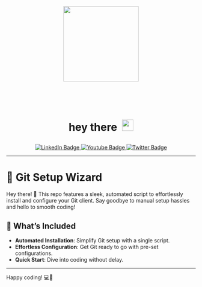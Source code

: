 <div id="header" align="center">
  <img src="https://i.giphy.com/media/v1.Y2lkPTc5MGI3NjExYnFlbzJteHZpcGh3dTRiMGVvMWE2a3I0ZnhuNGI0dGJveDIzM3I5ayZlcD12MV9pbnRlcm5hbF9naWZfYnlfaWQmY3Q9cw/nYD66ng26rP1WMmXwx/giphy.gif" width="200"/>
</div>
<h1 id="header" align="center">
   &nbsp;&nbsp;<i></i><p><span class="bold">hey&nbsp;there&nbsp; </i>
  <img src="https://media.giphy.com/media/hvRJCLFzcasrR4ia7z/giphy.gif" width="30px"/>
  </span</p>
</h1>
<div id="badges" align="center">
  <a href="https://www.linkedin.com/in/tekade-sukant-3343bb252">
    <img src="https://img.shields.io/badge/LinkedIn-blue?style=for-the-badge&logo=linkedin&logoColor=white" alt="LinkedIn Badge"/>
  </a>
  <a href="https://www.instagram.com/muschifresser/">
    <img src="https://img.shields.io/badge/Instagram-orange?style=for-the-badge&logo=Instagram&logoColor=white" alt="Youtube Badge"/>
  </a>
  <a href="https://github.com/tekadesukant">
    <img src="https://img.shields.io/badge/Portfolio-purple?style=for-the-badge&logo=Github&logoColor=white" alt="Twitter Badge"/>
  </a>
</div>

---

# 🚀 **Git Setup Wizard**

Hey there! 👋 This repo features a sleek, automated script to effortlessly install and configure your Git client. Say goodbye to manual setup hassles and hello to smooth coding!

## 🌟 **What’s Included**

- **Automated Installation**: Simplify Git setup with a single script.
- **Effortless Configuration**: Get Git ready to go with pre-set configurations.
- **Quick Start**: Dive into coding without delay.

---

Happy coding! 💻🚀
